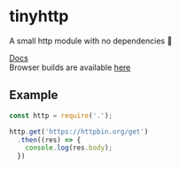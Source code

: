 # tinyhttp
A small http module with no dependencies 🎉

[Docs](https://hackzzila.github.io/tinyhttp/)  
Browser builds are available [here](web)

## Example
```js
const http = require('.');

http.get('https://httpbin.org/get')
  .then((res) => {
    console.log(res.body);
  })
```